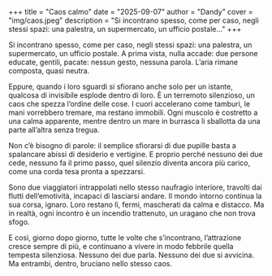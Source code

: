 +++
title = "Caos calmo"
date = "2025-09-07"
author = "Dandy"
cover = "img/caos.jpeg"
description = "Si incontrano spesso, come per caso, negli stessi spazi: una palestra, un supermercato, un ufficio postale..."
+++

Si incontrano spesso, come per caso, negli stessi spazi: una palestra, un supermercato, un ufficio postale. A prima vista, nulla accade: due persone educate, gentili, pacate: nessun gesto, nessuna parola. L’aria rimane composta, quasi neutra.  

Eppure, quando i loro sguardi si sfiorano anche solo per un istante, qualcosa di invisibile esplode dentro di loro. È un terremoto silenzioso, un caos che spezza l’ordine delle cose. I cuori accelerano come tamburi, le mani vorrebbero tremare, ma restano immobili. Ogni muscolo è costretto a una calma apparente, mentre dentro un mare in burrasca li sballotta da una parte all’altra senza tregua.  

Non c’è bisogno di parole: il semplice sfiorarsi di due pupille basta a spalancare abissi di desiderio e vertigine. E proprio perché nessuno dei due cede, nessuno fa il primo passo, quel silenzio diventa ancora più carico, come una corda tesa pronta a spezzarsi.  

Sono due viaggiatori intrappolati nello stesso naufragio interiore, travolti dai flutti dell’emotività, incapaci di lasciarsi andare. Il mondo intorno continua la sua corsa, ignaro. Loro restano lì, fermi, mascherati da calma e distacco. Ma in realtà, ogni incontro è un incendio trattenuto, un uragano che non trova sfogo.  

E così, giorno dopo giorno, tutte le volte che s’incontrano, l’attrazione cresce sempre di più, e continuano a vivere in modo febbrile quella tempesta silenziosa. Nessuno dei due parla. Nessuno dei due si avvicina. Ma entrambi, dentro, bruciano nello stesso caos.  
